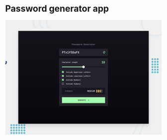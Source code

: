 # Password generator app

![Design preview for the Password generator app coding challenge](./preview.jpg)